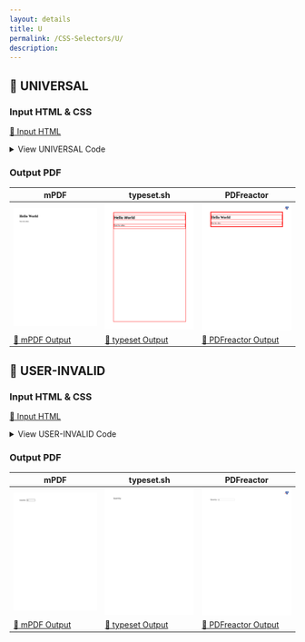 ```yaml
---
layout: details
title: U
permalink: /CSS-Selectors/U/
description: 
---
```




## 🔬 UNIVERSAL

### Input HTML & CSS

[📄 Input HTML](https://raw.githubusercontent.com/azettl/compare.html2pdf.tools/master//html/CSS%20Selectors/U/universal.html)

<details>
    <summary>
        View UNIVERSAL Code
    </summary>
    <pre>
        <code>
            &lt;!DOCTYPE html&gt;
&lt;!-- Sample from https://css-tricks.com/almanac/selectors/u/universal/ --&gt;
&lt;html lang=&quot;en&quot;&gt;
    &lt;head&gt;
        &lt;style&gt;
            *{
                border:2px solid red;
            }
        &lt;/style&gt;
    &lt;/head&gt;
    &lt;body&gt;
    
        &lt;div&gt;
            &lt;h1&gt;Hello World&lt;/h1&gt;    
            &lt;p&gt;Test for after.&lt;/p&gt;
        &lt;/div&gt;
    &lt;/body&gt;
&lt;/html&gt;
        </code>
    </pre>
</details>

### Output PDF

| mPDF | typeset.sh | PDFreactor |
|---------|---------|---------|
| ![mPDF Preview](mpdf__html_CSS_Selectors_U_universal.html.png) | ![typeset Preview](typeset__html_CSS_Selectors_U_universal.html.png) | ![PDFreactor Preview](pdfreactor__html_CSS_Selectors_U_universal.html.png) |
| [📕 mPDF Output](mpdf__html_CSS_Selectors_U_universal.html.pdf) | [📕 typeset Output](typeset__html_CSS_Selectors_U_universal.html.pdf) | [📕 PDFreactor Output](pdfreactor__html_CSS_Selectors_U_universal.html.pdf) |

## 🔬 USER-INVALID

### Input HTML & CSS

[📄 Input HTML](https://raw.githubusercontent.com/azettl/compare.html2pdf.tools/master//html/CSS%20Selectors/U/user-invalid.html)

<details>
    <summary>
        View USER-INVALID Code
    </summary>
    <pre>
        <code>
            &lt;!DOCTYPE html&gt;
&lt;!-- Sample from https://css-tricks.com/almanac/selectors/u/user-invalid/ --&gt;
&lt;html lang=&quot;en&quot;&gt;
    &lt;head&gt;
        &lt;style&gt;
        input:user-invalid {
  color: red;
}
        &lt;/style&gt;
    &lt;/head&gt;
    &lt;body&gt;
        &lt;form&gt;
            &lt;label for=&quot;quantity&quot;&gt;
              Quantity:
              &lt;input id='quantity' type=&quot;number&quot; min=&quot;0&quot; max=&quot;10&quot; value=&quot;11&quot;&gt;
            &lt;/label&gt; 
            &lt;!-- Rest of the form... --&gt;
          &lt;/form&gt;
    &lt;/body&gt;
&lt;/html&gt;
        </code>
    </pre>
</details>

### Output PDF

| mPDF | typeset.sh | PDFreactor |
|---------|---------|---------|
| ![mPDF Preview](mpdf__html_CSS_Selectors_U_user-invalid.html.png) | ![typeset Preview](typeset__html_CSS_Selectors_U_user-invalid.html.png) | ![PDFreactor Preview](pdfreactor__html_CSS_Selectors_U_user-invalid.html.png) |
| [📕 mPDF Output](mpdf__html_CSS_Selectors_U_user-invalid.html.pdf) | [📕 typeset Output](typeset__html_CSS_Selectors_U_user-invalid.html.pdf) | [📕 PDFreactor Output](pdfreactor__html_CSS_Selectors_U_user-invalid.html.pdf) |


